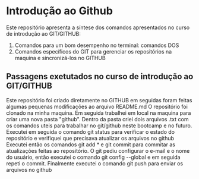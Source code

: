 # Introdução ao Github

Este repositório apresenta a síntese dos comandos apresentados no curso de introdução ao GIT/GITHUB:
1. Comandos para um bom desempenho no terminal: comandos DOS
2. Comandos específicos do GIT para gerenciar os repositórios na maquina e sincronizá-los no GITHUB

## Passagens exetutados no curso de introdução ao GIT/GITHUB
Este repositório foi criado diretamente no GITHUB em seguidas foram feitas algumas pequenas modificações ao arquivo README.md
O repositório foi clonado na minha maquina.
Em seguida trabalhei em local na maquina para criar uma nova pasta "github". Dentro da pasta criei dois arquivos .txt com os comandos uteis para trabalhar no git/github neste bootcamp e no futuro.
Executei em seguida o comando git status para verificar o estado do repositório e verifiquei que precisava atualizar os arquivos no github
Executei então os comandos git add * e git commit para commitar as atualizações feitas ao repositório. O git pediu configurar o e-mail e o nome do usuário, então executei o comando git config --global e em seguida repeti o commit.
Finalmente executei o comando git push para enviar os arquivos no github